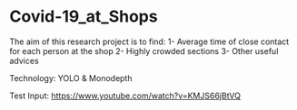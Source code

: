 # Covid-19_at_Shops

The aim of this research project is to find:
1- Average time of close contact for each person at the shop
2- Highly crowded sections 
3- Other useful advices 


Technology:
YOLO & Monodepth


Test Input: 
https://www.youtube.com/watch?v=KMJS66jBtVQ
